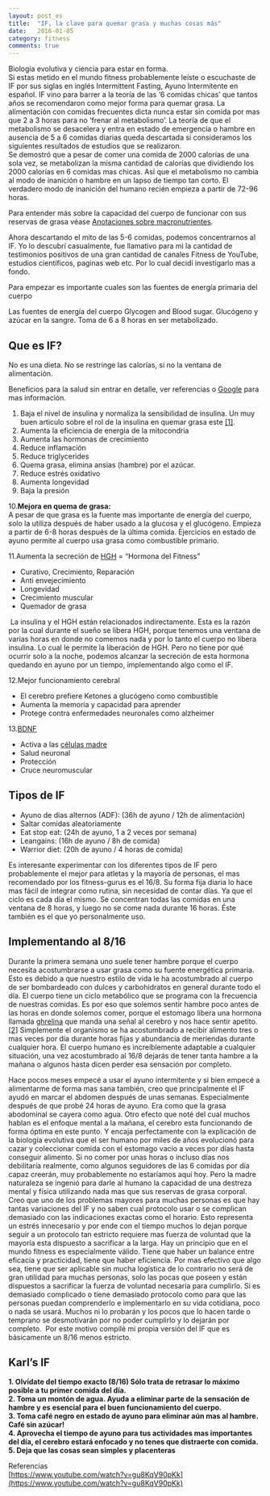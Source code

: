 ```yaml
---
layout: post_es
title:  "IF, la clave para quemar grasa y muchas cosas más"
date:   2016-01-05
category: fitness
comments: true
---
```

Biología evolutiva y ciencia para estar en forma.  
Si estas metido en el mundo fitness probablemente leíste o escuchaste de IF por sus siglas en inglés Intermittent Fasting, Ayuno Intermitente en español. IF vino para barrer a la teoría de las ‘6 comidas chicas’ que tantos años se recomendaron como mejor forma para quemar grasa. La alimentación con comidas frecuentes dicta nunca estar sin comida por mas que 2 a 3 horas para no ‘frenar al metabolismo’. La teoría de que el metabolismo se desacelera y entra en estado de emergencia o hambre en ausencia de 5 a 6 comidas diarias queda descartada si consideramos los siguientes resultados de estudios que se realizaron.  
Se demostró que a pesar de comer una comida de 2000 calorías de una sola vez, se metabolizan la misma cantidad de calorías que dividiendo los 2000 calorías en 6 comidas mas chicas. Así que el metabolismo no cambia al modo de inanición o hambre en un lapso de tiempo tan corto. 
El verdadero modo de inanición del humano recién empieza a partir de 72-96 horas. 

Para entender más sobre la capacidad del cuerpo de funcionar con sus reservas de grasa véase  [Anotaciones sobre macronutrientes](http://karlheinzniebuhr.github.io/es/fitness/2016/01/06/anotaciones-sobre-macronutrientes/).  

Ahora descartando el mito de las 5-6 comidas, podemos concentrarnos al IF. Yo lo descubrí casualmente, fue llamativo para mi la cantidad de testimonios positivos de una gran cantidad de canales Fitness de YouTube, estudios científicos, paginas web etc. Por lo cual decidí investigarlo mas a fondo.


Para empezar es importante cuales son las fuentes de energía primaria del cuerpo

Las fuentes de energía del cuerpo 
Glycogen and Blood sugar. Glucógeno y azúcar en la sangre. Toma de 6 a 8 horas en ser metabolizado. 

Que es IF?
----------
No es una dieta. 
No se restringe las calorías, si no la ventana de alimentación.

Beneficios para la salud sin entrar en detalle, ver referencias o [Google](https://www.google.com.py/search?q=beneficios+del+ayuno+intermitente) para mas información. 
1. Baja el nivel de  insulina y normaliza la sensibilidad de insulina. Un muy buen articulo sobre el rol de la insulina en quemar grasa este [[1]](http://www.bodybuilding.com/fun/insulin-sensitivity-blast-fat-for-good.htm).  
2. Aumenta la eficiencia de energia de la mitocondria  
3. Aumenta las hormonas de crecimiento  
4. Reduce inflamación  
5. Reduce triglycerides  
6. Quema grasa, elimina ansias (hambre) por el azúcar.  
7. Reduce estrés oxidativo  
8. Aumenta longevidad  
9. Baja la presión  

10.**Mejora en quema de grasa:**  
A pesar de que grasa es la fuente mas importante de energía del cuerpo, solo la utiliza después de haber usado a la glucosa y el glucógeno. 
Empieza a partir de 6-8 horas después de la última comida. 
Ejercicios en estado de ayuno permite al cuerpo usa grasa como combustible primario. 

11.Aumenta la secreción de [HGH](https://es.wikipedia.org/wiki/Hormona_del_crecimiento) = “Hormona del Fitness”   
- Curativo, Crecimiento, Reparación     
- Anti envejecimiento  
- Longevidad  
- Crecimiento muscular  
- Quemador de grasa  

 La insulina y el HGH están relacionados indirectamente. Esta es la razón por la cual durante el sueño se libera HGH, porque tenemos una ventana de varias horas en donde no comemos nada y por lo tanto el cuerpo no libera insulina. Lo cual le permite la liberación de HGH. Pero no tiene por qué ocurrir solo a la noche, podemos alcanzar la secreción de esta hormona quedando en ayuno por un tiempo, implementando algo como el IF.

12.Mejor funcionamiento cerebral  
- El cerebro prefiere Ketones a glucógeno como combustible  
- Aumenta la memoria y capacidad para aprender  
- Protege contra enfermedades neuronales como alzheimer  

13.[BDNF](http://mentalhealthdaily.com/2015/03/30/8-ways-to-increase-bdnf-levels-brain-derived-neurotrophic-factor/)  
- Activa a las [células madre](https://es.wikipedia.org/wiki/C%C3%A9lula_madre)  
- Salud neuronal  
- Protección  
- Cruce neuromuscular  

Tipos de IF
-----------

- Ayuno de dias alternos (ADF): (36h de ayuno / 12h de alimentación)
- Saltar comidas aleatoriamente
- Eat stop eat: (24h de ayuno, 1 a 2 veces por semana)
- Leangains: (16h de ayuno / 8h de comida)
- Warrior diet: (20h de ayuno / 4 horas de comida)

Es interesante experimentar con los diferentes tipos de IF pero probablemente el mejor para atletas y la mayoría de personas, el mas recomendado por los fitness-gurus es el 16/8. Su forma fija diaria lo hace mas fácil de integrar como rutina, sin necesidad de contar días. Ya que el ciclo es cada día el mismo. Se concentran todas las comidas en una ventana de 8 horas, y luego no se come nada durante 16 horas. Éste también es el que yo personalmente uso.

Implementando al 8/16
---------------------

Durante la primera semana uno suele tener hambre porque el cuerpo necesita acostumbrarse a usar grasa como su fuente energética primaria. Esto es debido a que nuestro estilo de vida le ha acostumbrado al cuerpo de ser bombardeado con dulces y carbohidratos en general durante todo el día. El cuerpo tiene un ciclo metabólico que se programa con la frecuencia de nuestras comidas. Es por eso que solemos sentir hambre poco antes de las horas en donde solemos comer, porque el estomago libera una hormona llamada [ghrelina](https://es.wikipedia.org/wiki/Ghrelina) que manda una señal al cerebro y nos hace sentir apetito. [[2]](http://phys.org/news/2009-08-scientists-hunger-timekeeper.html) Simplemente el organismo se ha acostumbrado a recibir alimento tres o mas veces por día durante horas fijas y abundancia de meriendas durante cualquier hora. El cuerpo humano es increíblemente adaptable a cualquier situación, una vez acostumbrado al 16/8 dejarás de tener tanta hambre a la mañana o algunos hasta dicen perder esa sensación por completo.  

Hace pocos meses empecé a usar el ayuno intermitente y si bien empecé a alimentarme de forma mas sana también, creo que principalmente el IF ayudó en marcar el abdomen después de unas semanas. Especialmente después de que probé 24 horas de ayuno. Era como que la grasa abodominal se cayera como agua. Otro efecto que noté del cual muchos hablan es el enfoque mental a la mañana, el cerebro esta funcionando de forma óptima en este punto. Y encaja perfectamente con la explicación de la biología evolutiva que el ser humano por miles de años evolucionó para cazar y coleccionar comida con el estomago vacío a veces por días hasta conseguir alimento. Si no comer por unas horas o incluso días nos debilitaría realmente, como algunos seguidores de las 6 comidas por día capaz creerán, muy probablemente no estaríamos aquí hoy. Pero la madre naturaleza se ingenió para darle al humano la capacidad de una destreza mental y física utilizando nada mas que sus reservas de grasa corporal.  
Creo que uno de los problemas mayores para muchas personas es que hay tantas variaciones del IF y no saben cual protocolo usar o se complican demasiado con las indicaciones exactas como el horario. Esto representa un estrés innecesario y por ende con el tiempo muchos lo dejan porque seguir a un protocolo tan estricto requiere mas fuerza de voluntad que la mayoría esta dispuesto a sacrificar a la larga. 
Hay un principio que en el mundo fitness es especialmente válido. Tiene que haber un balance entre eficacia y practicidad, tiene que haber eficiencia. Por mas efectivo que algo sea, tiene que ser aplicable sin mucha logística de lo contrario no será de gran utilidad para muchas personas, solo las pocas que poseen y están dispuestos a sacrificar la fuerza de voluntad necesaria para cumplirlo. Si es demasiado complicado o tiene demasiado protocolo como para que las personas puedan comprenderlo e implementarlo en su vida cotidiana, poco o nada se usará. Muchos ni lo probarán y los pocos que lo hacen tarde o temprano se desmotivarán por no poder cumplirlo y lo dejarán por completo.
 Por este motivo compilé mi propia versión del IF que es básicamente un 8/16 menos estricto. 


**Karl’s IF**
---------

__1. Olvídate del tiempo exacto (8/16) Sólo trata de retrasar lo máximo
posible a tu primer comida del día.  
2. Toma un montón de agua. Ayuda a eliminar parte de la sensación de
hambre y es esencial para el buen funcionamiento del cuerpo.  
3. Toma café negro en estado de ayuno para eliminar aún mas al hambre. Café sin azúcar!  
4. Aprovecha el tiempo de ayuno para tus actividades mas importantes del día, el cerebro estará enfocado y no tenes que distraerte con comida.  
5. Deja que las cosas sean simples y placenteras__

Referencias  
[https://www.youtube.com/watch?v=gu8KqV90pKk](https://www.youtube.com/watch?v=gu8KqV90pKk)


